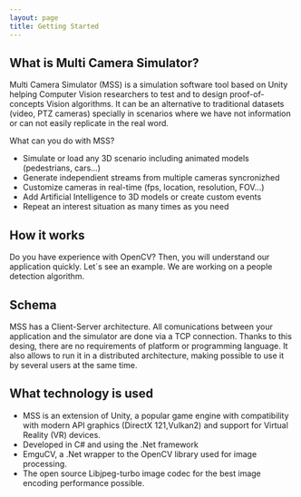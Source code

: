 ```yaml
---
layout: page
title: Getting Started
---
```




## What is Multi Camera Simulator?

Multi Camera Simulator (MSS) is a simulation software tool based on Unity helping Computer Vision researchers to test and to design proof-of-concepts Vision algorithms. It can be an alternative to traditional datasets (video, PTZ cameras) specially in scenarios where we have not information or can not easily replicate in the real word.  

What can you do with MSS?

* Simulate or load any 3D scenario including animated models (pedestrians, cars...)
* Generate independient streams from multiple cameras syncronizhed
* Customize cameras in real-time (fps, location, resolution, FOV...)
* Add Artificial Intelligence to 3D models or create custom events
* Repeat an interest situation as many times as you need


## How it works

Do you have experience with OpenCV? Then, you will understand our application quickly. Let´s see an example. We are working on a people detection algorithm. 

## Schema

MSS has a Client-Server architecture. All comunications between your application and the simulator are done via a TCP connection. Thanks to this desing, there are no requirements of platform or programming language. It also allows to run it in a distributed architecture, making possible to use it by several users at the same time. 

## What technology is used

* MSS is an extension of Unity, a popular game engine with compatibility with modern API graphics (DirectX 121,Vulkan2) and support for Virtual Reality (VR) devices.
* Developed in C# and using the .Net framework
* EmguCV, a .Net wrapper to the OpenCV library used for image processing.
* The open source Libjpeg-turbo image codec for the best image encoding performance possible.

